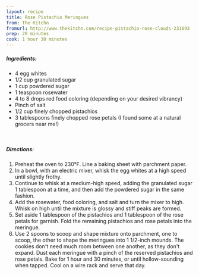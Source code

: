 ```yaml
---
layout: recipe
title: Rose Pistachio Meringues
from: The Kitchn
fromurl: http://www.thekitchn.com/recipe-pistachio-rose-clouds-231693
prep: 20 minutes
cook: 1 hour 30 minutes
---
```


##### Ingredients:

* 4 egg whites
* 1/2 cup granulated sugar
* 1 cup powdered sugar
* 1 teaspoon rosewater
* 4 to 8 drops red food coloring (depending on your desired vibrancy)
* Pinch of salt
* 1/2 cup finely chopped pistachios
* 3 tablespoons finely chopped rose petals (I found some at a natural grocers near me!)

<br>

##### Directions:

1. Preheat the oven to 230°F. Line a baking sheet with parchment paper.
2. In a bowl, with an electric mixer, whisk the egg whites at a high speed until slightly frothy. 
3. Continue to whisk at a medium-high speed, adding the granulated sugar 1 tablespoon at a time, and then add the powdered sugar in the same fashion. 
4. Add the rosewater, food coloring, and salt and turn the mixer to high. Whisk on high until the mixture is glossy and stiff peaks are formed.
5. Set aside 1 tablespoon of the pistachios and 1 tablespoon of the rose petals for garnish. Fold the remaining pistachios and rose petals into the meringue.
6. Use 2 spoons to scoop and shape mixture onto parchment, one to scoop, the other to shape the meringues into 1 1/2-inch mounds. The cookies don't need much room between one another, as they don't expand. Dust each meringue with a pinch of the reserved pistachios and rose petals. Bake for 1 hour and 30 minutes, or until hollow-sounding when tapped. Cool on a wire rack and serve that day. 
